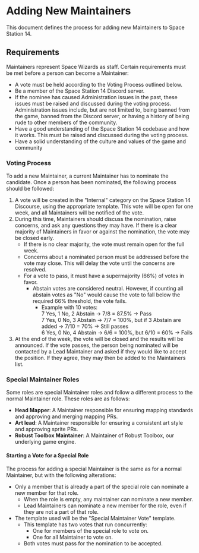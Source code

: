 # Adding New Maintainers

This document defines the process for adding new Maintainers to Space Station 14.

## Requirements

Maintainers represent Space Wizards as staff. Certain requirements must be met before a person can become a Maintainer:
- A vote must be held according to the Voting Process outlined below.
- Be a member of the Space Station 14 Discord server.
- If the nominee has caused Administration issues in the past, these issues must be raised and discussed during the voting process. Administration issues include, but are not limited to, being banned from the game, banned from the Discord server, or having a history of being rude to other members of the community.
- Have a good understanding of the Space Station 14 codebase and how it works. This must be raised and discussed during the voting process.
- Have a solid understanding of the culture and values of the game and community

### Voting Process

To add a new Maintainer, a current Maintainer has to nominate the candidate. Once a person has been nominated, the following process should be followed:
1. A vote will be created in the "Internal" category on the Space Station 14 Discourse, using the appropriate template. This vote will be open for one week, and all Maintainers will be notified of the vote.
2. During this time, Maintainers should discuss the nomination, raise concerns, and ask any questions they may have. If there is a clear majority of Maintainers in favor or against the nomination, the vote may be closed early.
    - If there is no clear majority, the vote must remain open for the full week.
    - Concerns about a nominated person must be addressed before the vote may close. This will delay the vote until the concerns are resolved.
    - For a vote to pass, it must have a supermajority (66%) of votes in favor. 
        - Abstain votes are considered neutral. However, if counting all abstain votes as "No" would cause the vote to fall below the required 66% threshold, the vote fails.
            - Example with 10 votes:<br>
                7 Yes, 1 No, 2 Abstain -> 7/8 = 87.5% -> Pass<br>
                7 Yes, 0 No, 3 Abstain -> 7/7 = 100%, but if 3 Abstain are added -> 7/10 = 70% -> Still passes<br>
                6 Yes, 0 No, 4 Abstain -> 6/6 = 100%, but 6/10 = 60% -> Fails<br>
3. At the end of the week, the vote will be closed and the results will be announced. If the vote passes, the person being nominated will be contacted by a Lead Maintainer and asked if they would like to accept the position. If they agree, they may then be added to the Maintainers list.

### Special Maintainer Roles

Some roles are special Maintainer roles and follow a different process to the normal Maintainer role. These roles are as follows:
- **Head Mapper**: A Maintainer responsible for ensuring mapping standards and approving and merging mapping PRs.
- **Art lead**: A Maintainer responsible for ensuring a consistent art style and approving sprite PRs.
- **Robust Toolbox Maintainer**: A Maintainer of Robust Toolbox, our underlying game engine. 

#### Starting a Vote for a Special Role

The process for adding a special Maintainer is the same as for a normal Maintainer, but with the following alterations:
- Only a member that is already a part of the special role can nominate a new member for that role.
    - When the role is empty, any maintainer can nominate a new member.
    - Lead Maintainers can nominate a new member for the role, even if they are not a part of that role.
- The template used will be the "Special Maintainer Vote" template.
    - This template has two votes that run concurrently:
        - One for members of the special role to vote on.
        - One for all Maintainer to vote on.
    - Both votes must pass for the nomination to be accepted.